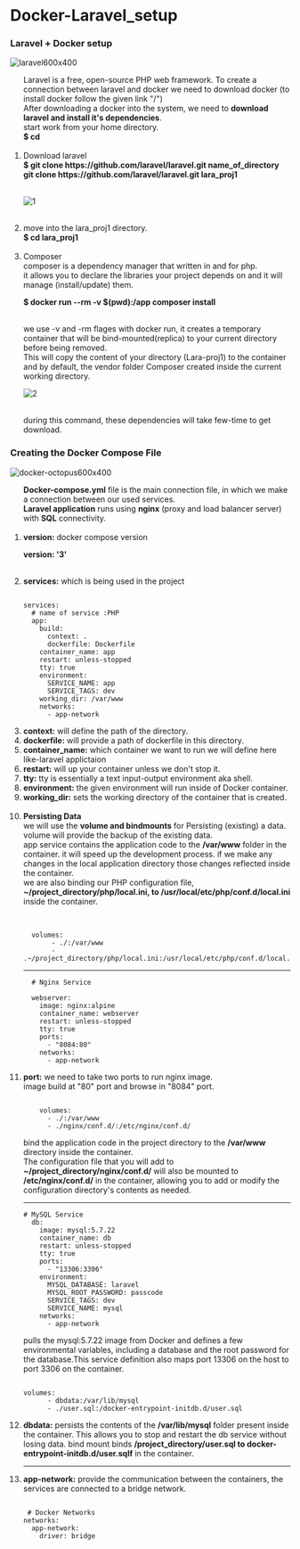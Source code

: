 # Docker-Laravel_setup
### Laravel + Docker setup  

![laravel600x400](https://user-images.githubusercontent.com/47202519/57177678-3d053280-6e84-11e9-85a5-a1785c0cd032.jpg)

<ol>
Laravel is a free, open-source PHP web framework. To create a connection between laravel and docker we need to download docker (to install docker follow the given link "/") <br>
After downloading a docker into the system, we need to <strong>download laravel and install it's dependencies</strong>.</br>
start work from your home directory.<br>
<strong>$ cd</strong><br></br>

<li>Download laravel</li>
<strong>$ git clone https://github.com/laravel/laravel.git name_of_directory</strong></br>
<strong> git clone https://github.com/laravel/laravel.git lara_proj1</strong></br>  </br>

![1](https://user-images.githubusercontent.com/47202519/57177133-b8fc7c00-6e7e-11e9-893f-b2f961c1d975.png)</br></br>

<li>move into the lara_proj1 directory.</li>
<strong>$ cd lara_proj1</strong><br></br>

<li>Composer</li>
composer is a dependency manager that written in and for php.<br>
it allows you to declare the libraries your project depends on and it will manage (install/update) them.</br>

<strong>$ docker run --rm -v $(pwd):/app composer install</strong><br></br>

we use -v and -rm flages with docker run, it creates a temporary container that will be bind-mounted(replica) to your current directory before being removed. </br>
This will copy the content of your directory (Lara-proj1) to the container and by default, the vendor folder Composer created inside the current working directory.<br>  

![2](https://user-images.githubusercontent.com/47202519/57177135-bd289980-6e7e-11e9-8114-3277af99c764.png)</br></br>

during this command, these dependencies will take few-time  to get download.<br>
</ol>

### Creating the Docker Compose File  

![docker-octopus600x400](https://user-images.githubusercontent.com/47202519/57177681-41315000-6e84-11e9-8ff8-ee14808b72d4.jpg)

<ol>
<strong>Docker-compose.yml</strong> file is the main connection file, in which we make a connection between our used services.</br>
<strong>Laravel application</strong> runs using <strong>nginx</strong> (proxy and load balancer server) with <strong>SQL</strong> connectivity.</br></br>

<li><strong>version:</strong> docker compose version</li>

<strong>version: '3'</strong></br></br>

<li><strong>services:</strong> which is being used in the project</li>

```

services:
  # name of service :PHP
  app:
    build:
      context: .
      dockerfile: Dockerfile
    container_name: app
    restart: unless-stopped
    tty: true
    environment:
      SERVICE_NAME: app
      SERVICE_TAGS: dev
    working_dir: /var/www
    networks:
      - app-network
```

<li><strong>context:</strong> will define the path of the directory.</li>
<li><strong>dockerfile:</strong> will provide a path of dockerfile in this directory.</li>
<li><strong>container_name:</strong> which container we want to run we will define here like-laravel applictaion</li>
<li><strong>restart:</strong> will up your container unless we don't stop it.</li>
<li><strong>tty:</strong> tty is essentially a text input-output environment aka shell.</li>
<li><strong>environment:</strong> the given environment will run inside of Docker container.</li>
<li><strong>working_dir:</strong> sets the working directory of the container that is created.</li></br>

<li><strong>Persisting Data</strong></li>
we will use the <strong>volume and bindmounts</strong> for Persisting (existing) a data. volume will provide the backup of the existing data.</br>
app service contains the application code to the <strong>/var/www</strong> folder in the container. it will speed up the development process. if we make any changes in the local application directory those changes reflected inside the container.</br>
we are also binding our PHP configuration file,<strong> ~/project_directory/php/local.ini, to /usr/local/etc/php/conf.d/local.ini</strong> inside the container.</br></br>

```
  
  volumes:
       - ./:/var/www
       - .~/project_directory/php/local.ini:/usr/local/etc/php/conf.d/local.ini

```

------------------------------------------------------

```
  # Nginx Service

  webserver:
    image: nginx:alpine
    container_name: webserver
    restart: unless-stopped
    tty: true
    ports:
      - "8084:80"
    networks:
      - app-network

```

<li><strong>port:</strong> we need to take two ports to run nginx image.</br>
image build at "80" port and browse in "8084" port.</li>

```

    volumes:
      - ./:/var/www
      - ./nginx/conf.d/:/etc/nginx/conf.d/

```

bind the application code in the project directory to the <strong>/var/www</strong> directory inside the container.</br>
The configuration file that you will add to <strong>~/project_directory/nginx/conf.d/</strong> will also be mounted to <strong>/etc/nginx/conf.d/</strong> in the container, allowing you to add or modify the configuration directory's contents as needed.</br>

------------------------------------------------------
```
# MySQL Service
  db:
    image: mysql:5.7.22
    container_name: db
    restart: unless-stopped
    tty: true
    ports:
      - "13306:3306"
    environment:
      MYSQL_DATABASE: laravel
      MYSQL_ROOT_PASSWORD: passcode
      SERVICE_TAGS: dev
      SERVICE_NAME: mysql
    networks:
      - app-network

```

pulls the mysql:5.7.22 image from Docker and defines a few environmental variables, including a database and the root password for the database.This service definition also maps port 13306 on the host to port 3306 on the container.</br>

```

volumes:
      - dbdata:/var/lib/mysql
      - ./user.sql:/docker-entrypoint-initdb.d/user.sql

```

<li><strong>dbdata:</strong> persists the contents of the <strong>/var/lib/mysql</strong> folder present inside the container. This allows you to stop and restart the db service without losing data.
 bind mount binds <strong>/project_directory/user.sql to docker-entrypoint-initdb.d/user.sqlf</strong> in the container.</li>

 -----------------------------------------------------
 <li><strong>app-network:</strong> provide the communication between the containers, the services are connected to a bridge network.</li>
 
```

 # Docker Networks
networks:
  app-network:
    driver: bridge

```


</ol>
